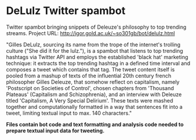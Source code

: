 DeLulz Twitter spambot
=============

Twitter spambot bringing snippets of Deleuze's philosophy to top trending streams. 
Project URL: http://igor.gold.ac.uk/~so301gb/bot/delulz.html 

"Gilles DeLulz, sourcing its name from the trope of the internet's trolling culture ("She did it for the lulz."), is a spambot that listens to top trending hashtags via Twitter API and employs the established 'black hat' marketing technique: it extracts the top trending hashtag in a defined time interval and composes a tweet which contains that tag. The tweet content itself is pooled from a mashup of texts of the influential 20th century french philosopher Gilles Deleuze, that somehow reflect on capitalism, namely 'Postscript on Societies of Control', chosen chapters from 'Thousand Plateaus' (Capitalism and Schizophrenia), and an interview with Deleuze titled 'Capitalism, A Very Special Delirium'. These texts were mashed together and computationally formatted in a way that sentences fit into a tweet, limiting textual input to max. 140 characters."

<b>Files contain bot code and text formatting and analysis code needed to prepare textual input data for tweeting.</b> 
